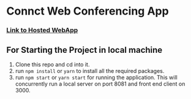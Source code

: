 # Connct Web Conferencing App
### [Link to Hosted WebApp](https://video-app-3686-7764-dev.twil.io?passcode=59652136867764)


## For Starting the Project in local machine
1. Clone this repo and cd into it.
2. run `npm install` or `yarn` to install all the required packages.
3. run `npm start` or `yarn start` for running the application. This will concurrently run a local server on port 8081 and front end client on 3000.
